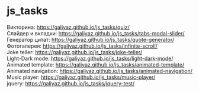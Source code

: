 # js_tasks
Викторина: https://galiyaz.github.io/js_tasks/quiz/ <br>
Слайдер и вкладки: https://galiyaz.github.io/js_tasks/tabs-modal-slider/ <br>
Генератор цитат: https://galiyaz.github.io/js_tasks/quote-generator/ <br>
Фотогалерея: https://galiyaz.github.io/js_tasks/infinite-scroll/ <br>
Joke teller: https://galiyaz.github.io/js_tasks/joke-teller/ <br>
Light-Dark mode: https://galiyaz.github.io/js_tasks/light-dark-mode/<br>
Animated template: https://galiyaz.github.io/js_tasks/animated-template/<br>
Animated navigation: https://galiyaz.github.io/js_tasks/animated-navigation/<br>
Music player: https://galiyaz.github.io/js_tasks/music-player/<br>
jquery: https://galiyaz.github.io/js_tasks/jquery-test/
